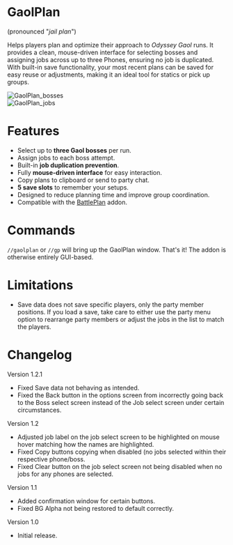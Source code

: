 # GaolPlan
(pronounced "*jail plan*")  

Helps players plan and optimize their approach to *Odyssey Gaol* runs. It provides a clean, mouse-driven interface for selecting bosses and assigning jobs across up to three Phones, ensuring no job is duplicated. With built-in save functionality, your most recent plans can be saved for easy reuse or adjustments, making it an ideal tool for statics or pick up groups.  

![GaolPlan_bosses](https://github.com/user-attachments/assets/277cccd3-6c83-4c02-b42a-10e18b1a855a)  
![GaolPlan_jobs](https://github.com/user-attachments/assets/0a6b260b-3489-48b2-aa38-16e20157d26e)  


# Features

- Select up to **three Gaol bosses** per run.
- Assign jobs to each boss attempt.
- Built-in **job duplication prevention**.
- Fully **mouse-driven interface** for easy interaction.
- Copy plans to clipboard or send to party chat.
- **5 save slots** to remember your setups.
- Designed to reduce planning time and improve group coordination.
- Compatible with the [BattlePlan](https://github.com/iLVL-Key/FFXI/tree/main/addons/BattlePlan) addon.

# Commands
`//gaolplan` or `//gp` will bring up the GaolPlan window. That's it! The addon is otherwise entirely GUI-based.

# Limitations

- Save data does not save specific players, only the party member positions. If you load a save, take care to either use the party menu option to rearrange party members or adjust the jobs in the list to match the players.

# Changelog

Version 1.2.1
- Fixed Save data not behaving as intended.
- Fixed the Back button in the options screen from incorrectly going back to the Boss select screen instead of the Job select screen under certain circumstances.

Version 1.2
- Adjusted job label on the job select screen to be highlighted on mouse hover matching how the names are highlighted.
- Fixed Copy buttons copying when disabled (no jobs selected within their respective phone/boss.
- Fixed Clear button on the job select screen not being disabled when no jobs for any phones are selected.

Version 1.1
- Added confirmation window for certain buttons.
- Fixed BG Alpha not being restored to default correctly.

Version 1.0
- Initial release.

